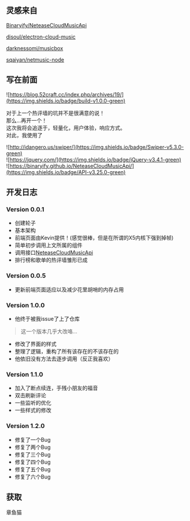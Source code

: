 ## 灵感来自

[Binaryify/NeteaseCloudMusicApi](https://github.com/Binaryify/NeteaseCloudMusicApi)

[disoul/electron-cloud-music](https://github.com/disoul/electron-cloud-music)

[darknessomi/musicbox](https://github.com/darknessomi/musicbox)

[sqaiyan/netmusic-node](https://github.com/sqaiyan/netmusic-node)

## 写在前面

![https://blog.52craft.cc/index.php/archives/19/](https://img.shields.io/badge/build-v1.0.0-green)

对于上一个热评墙的坑并不是很满意的说！  
那么...再开一个！   
这次我将会追逐于，轻量化，用户体验，响应方式。    
对此，我使用了

![http://idangero.us/swiper/](https://img.shields.io/badge/Swiper-v5.3.0-green)     
![https://jquery.com/](https://img.shields.io/badge/jQuery-v3.4.1-green)    
![https://binaryify.github.io/NeteaseCloudMusicApi/](https://img.shields.io/badge/API-v3.25.0-green)    

## 开发日志

### Version 0.0.1

- 创建轮子
- 基本架构
 - 前端页面由Kevin提供！(感觉很棒，但是在所谓的X5内核下强到掉帧)
 - 简单初步调用上文所属的组件
- 调用接口[NeteaseCloudMusicApi](https://binaryify.github.io/NeteaseCloudMusicApi/)
- 排行榜和歌单的热评墙雏形已成

### Version 0.0.5

- 更新前端页面适应以及减少花里胡哨的内存占用

### Version 1.0.0

- 他终于被我issue了上了仓库
> 这一个版本几乎大改咯...
- 修改了界面的样式
- 整理了逻辑，重构了所有该存在的不该存在的
- 他依旧没有方法去逐步调用（反正我喜欢）

### Version 1.1.0

- 加入了断点续连，手残小朋友的福音
- 双击刷新评论
- 一些监听的优化
- 一些样式的修改

### Version 1.2.0

- 修复了一个Bug
- 修复了两个Bug
- 修复了三个Bug
- 修复了四个Bug
- 修复了五个Bug
- 修复了六个Bug

## 获取

章鱼猫